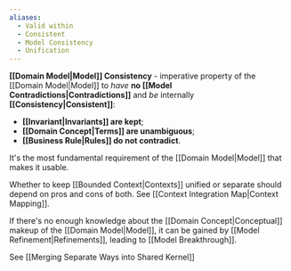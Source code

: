 ```yaml
---
aliases:
  - Valid within
  - Consistent
  - Model Consistency
  - Unification
---
```

**[[Domain Model|Model]] Consistency** - imperative property of the [[Domain Model|Model]] 
to *have* **no [[Model Contradictions|Contradictions]]** and *be* internally **[[Consistency|Consistent]]**:
- **[[Invariant|Invariants]] are kept**;
- **[[Domain Concept|Terms]] are unambiguous**;
- **[[Business Rule|Rules]] do not contradict**.

It's the most fundamental requirement of the [[Domain Model|Model]] that makes it usable.

Whether to keep [[Bounded Context|Contexts]] unified or separate should depend on pros and cons of both. See [[Context Integration Map|Context Mapping]].

If there's no enough knowledge about the [[Domain Concept|Conceptual]] makeup of the [[Domain Model|Model]], it can be gained by [[Model Refinement|Refinements]], leading to [[Model Breakthrough]].

See [[Merging Separate Ways into Shared Kernel]]